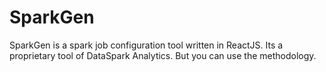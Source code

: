 # SparkGen
SparkGen is a spark job configuration tool written in ReactJS. Its a proprietary tool of DataSpark Analytics. But you can use the methodology. 
